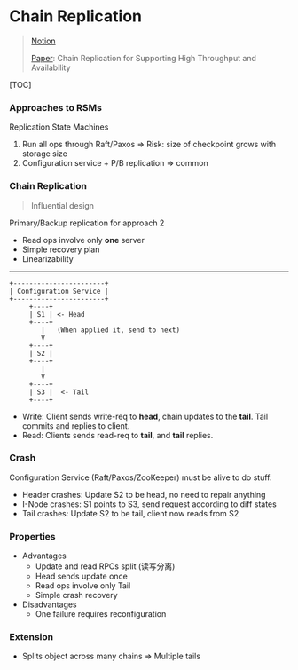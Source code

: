 # Chain Replication

> [Notion](https://www.notion.so/huangfeiyu/CR-e88d88a7d6614e129552e12f55c30d1d)
>
> [Paper](https://pdos.csail.mit.edu/6.824/papers/cr-osdi04.pdf): Chain Replication for Supporting High Throughput and Availability

[TOC]

### Approaches to RSMs

Replication State Machines

1. Run all ops through Raft/Paxos => Risk: size of checkpoint grows with storage size
2. Configuration service + P/B replication => common

### Chain Replication

> Influential design

Primary/Backup replication for approach 2

* Read ops involve only **one** server
* Simple recovery plan
* Linearizability

---

```
+-----------------------+
| Configuration Service |
+-----------------------+
     +----+
     | S1 | <- Head
     +----+
        |   (When applied it, send to next)
        V
     +----+
     | S2 |
     +----+
        |
        V
     +----+
     | S3 |  <- Tail
     +----+
```

* Write: Client sends write-req to **head**, chain updates to the **tail**. Tail commits and replies to client.
* Read: Clients sends read-req to **tail**, and **tail** replies.

### Crash

Configuration Service (Raft/Paxos/ZooKeeper) must be alive to do stuff.

* Header crashes: Update S2 to be head, no need to repair anything
* I-Node crashes: S1 points to S3, send request according to diff states
* Tail crashes: Update S2 to be tail, client now reads from S2

### Properties

* Advantages
  * Update and read RPCs split (读写分离)
  * Head sends update once
  * Read ops involve only Tail
  * Simple crash recovery
* Disadvantages
  * One failure requires reconfiguration

### Extension

* Splits object across many chains => Multiple tails

